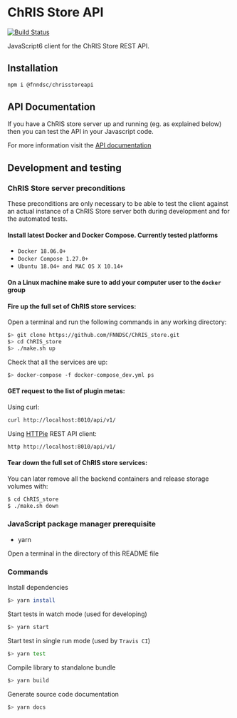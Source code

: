 # ChRIS Store API
[![Build Status](https://app.travis-ci.com/FNNDSC/fnndsc.svg?branch=master)](https://app.travis-ci.com/FNNDSC/fnndsc)

JavaScript6 client for the ChRIS Store REST API.

## Installation

``` bash
npm i @fnndsc/chrisstoreapi
```

## API Documentation

If you have a ChRIS store server up and running (eg. as explained below) then you can test the API in your Javascript code.

For more information visit the [API documentation](https://fnndsc.github.io/fnndsc/chrisstoredoc/index.html)


## Development and testing

### ChRIS Store server preconditions

These preconditions are only necessary to be able to test the client against an actual
instance of a ChRIS Store server both during development and for the automated tests.

#### Install latest Docker and Docker Compose. Currently tested platforms
* ``Docker 18.06.0+``
* ``Docker Compose 1.27.0+``
* ``Ubuntu 18.04+ and MAC OS X 10.14+``

#### On a Linux machine make sure to add your computer user to the ``docker`` group

#### Fire up the full set of ChRIS store services:

Open a terminal and run the following commands in any working directory:

``` bash
$> git clone https://github.com/FNNDSC/ChRIS_store.git
$> cd ChRIS_store
$> ./make.sh up
```

Check that all the services are up:

``` bash
$> docker-compose -f docker-compose_dev.yml ps
```

#### GET request to the list of plugin metas:

Using curl:

```bash
curl http://localhost:8010/api/v1/
```

Using [HTTPie](https://httpie.org/) REST API client:

```bash
http http://localhost:8010/api/v1/
```

#### Tear down the full set of ChRIS store services:

You can later remove all the backend containers and release storage volumes with:

```bash
$ cd ChRIS_store
$ ./make.sh down
```

### JavaScript package manager prerequisite

* yarn

Open a terminal in the directory of this README file

### Commands

Install dependencies

``` bash
$> yarn install
```

Start tests in watch mode (used for developing)

``` bash
$> yarn start
```

Start test in single run mode (used by `Travis CI`)

``` bash
$> yarn test
```

Compile library to standalone bundle

``` bash
$> yarn build
```

Generate source code documentation

``` bash
$> yarn docs
```
